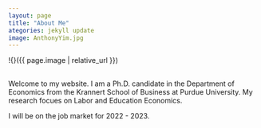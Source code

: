```yaml
---
layout: page
title: "About Me"
ategories: jekyll update
image: AnthonyYim.jpg
---
```

!{}({{ page.image | relative_url }})

##

Welcome to my website. I am a Ph.D. candidate in the Department of Economics from the Krannert School of Business at Purdue University. My research focues on Labor and Education Economics.

I will be on the job market for 2022 - 2023.
